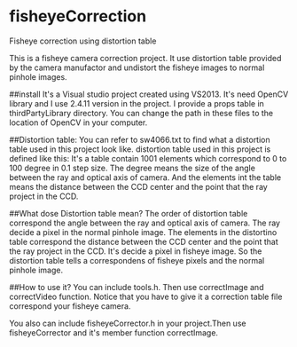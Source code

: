# fisheyeCorrection
Fisheye correction using distortion table

This is a fisheye camera correction project.
It use distortion table provided by the camera manufactor and undistort the fisheye images to normal pinhole images.

##install
It's a Visual studio project created using VS2013.
It's need OpenCV library and I use 2.4.11 version in the project.
I provide a props table in thirdPartyLibrary directory. You can change the path in these files to the location of OpenCV in your computer.


##Distortion table:
You can refer to sw4066.txt to find what a distortion table used in this project look like.
distortion table used in this project is defined like this:
It's a table contain 1001 elements which correspond to 0 to 100 degree in 0.1 step size. The degree means the size of the angle between the ray and optical axis of camera.
And the elements int the table means the distance between the CCD center and the point that the ray project in the CCD.

##What dose Distortion table mean?
The order of distortion table correspond the angle between the ray and optical axis of camera. The ray decide a pixel in the normal pinhole image.
The elements in the distortino table correspond the distance between the CCD center and the point that the ray project in the CCD. It's decide a pixel in fisheye image.
So the distortion table tells a correspondens of fisheye pixels and the normal pinhole image.

##How to use it?
You can include tools.h. Then use correctImage and correctVideo function. Notice that you have to give it a correction table file correspond your fisheye camera.

You also can include fisheyeCorrector.h in your project.Then use fisheyeCorrector and it's member function correctImage.
